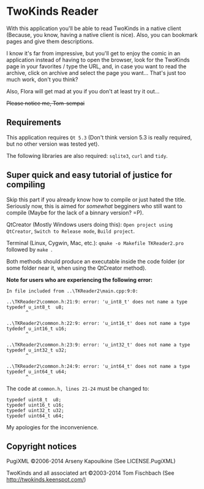 TwoKinds Reader
==============
With this application you'll be able to read TwoKinds in a native client (Because, you know, having a native client is nice).
Also, you can bookmark pages and give them descriptions.

I know it's far from impressive, but you'll get to enjoy the comic in an application instead of having to open the browser, look for the TwoKinds page in your favorites / type the URL, and, in case you want to read the archive, click on archive and select the page you want... That's just too much work, don't you think?

Also, Flora will get mad at you if you don't at least try it out...

~~Please notice me, Tom-sempai~~

Requirements
--------------
This application requires ```Qt 5.3``` (Don't think version 5.3 is really required, but no other version was tested yet).

The following libraries are also required: ```sqlite3```, ```curl``` and ```tidy```.

Super quick and easy tutorial of justice for compiling
--------------
Skip this part if you already know how to compile or just hated the title. 
Seriously now, this is aimed for *somewhat* begginers who still want to compile (Maybe for the lack of a binnary version? =P).

QtCreator (Mostly Windows users doing this):  ```Open project using QtCreator```,  ```Switch to Release mode```, ```Build project```.

Terminal (Linux, Cygwin, Mac, etc.): ```qmake -o Makefile TKReader2.pro ``` followed by  ```make ```.

Both methods should produce an executable inside the code folder (or some folder near it, when using the QtCreator method).

<b>Note for users who are experiencing the following error:</b>
  ```
  In file included from ..\TKReader2\main.cpp:9:0:
  
..\TKReader2\common.h:21:9: error: 'u_int8_t' does not name a type
 typedef u_int8_t  u8;
         ^
         
..\TKReader2\common.h:22:9: error: 'u_int16_t' does not name a type
 tydedef u_int16_t u16;
         ^

..\TKReader2\common.h:23:9: error: 'u_int32_t' does not name a type
 typedef u_int32_t u32;
         ^

..\TKReader2\common.h:24:9: error: 'u_int64_t' does not name a type
 typedef u_int64_t u64;
         ^
  ```
  
  The code at ```common.h, lines 21-24``` must be changed to:
  ```
typedef uint8_t  u8;
typedef uint16_t u16;
typedef uint32_t u32;
typedef uint64_t u64;
  ```
  
  My apologies for the inconvenience.

Copyright notices
--------------

PugiXML ©2006-2014 Arseny Kapoulkine (See LICENSE.PugiXML)

TwoKinds and all associated art ©2003-2014 Tom Fischbach (See http://twokinds.keenspot.com/)
